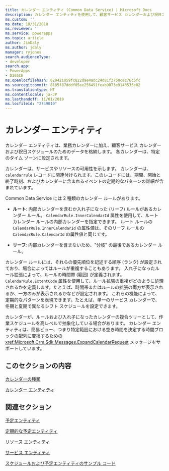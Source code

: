 ```yaml
---
title: カレンダー エンティティ (Common Data Service) | Microsoft Docs
description: カレンダー エンティティを使用して、顧客サービス カレンダーおよび祝日スケジュールのためのデータを格納する方法をご覧ください。
ms.custom: ''
ms.date: 10/31/2018
ms.reviewer: ''
ms.service: powerapps
ms.topic: article
author: JimDaly
ms.author: jdaly
manager: ryjones
search.audienceType:
- developer
search.app:
- PowerApps
- D365CE
ms.openlocfilehash: 629421059fc822d9e4adc24d81f3750cec76c5fc
ms.sourcegitcommit: 8185f87dddf05ee256491feab9873e9143535e02
ms.translationtype: HT
ms.contentlocale: ja-JP
ms.lasthandoff: 11/01/2019
ms.locfileid: "2749010"
---
```

# <a name="calendar-entities"></a>カレンダー エンティティ

カレンダー エンティティは、業務カレンダーに加え、顧客サービス カレンダーおよび祝日スケジュールのためのデータを格納します。 各カレンダーは、特定のタイム ゾーンに設定されます。  
  
 カレンダーは、サービスやリソースの可用性を示します。 カレンダーは、`calendarrule` レコードに関連付けられます。このレコードには、期間、開始と終了時刻、およびカレンダーに含まれるイベントの定期的なパターンの詳細が含まれています。  
  
 Common Data Service には 2 種類のカレンダー ルールがあります。  
  
- **ルート**: 内部カレンダーを含むか入れ子になった (リーフ) ルールがあるカレンダー ルール。 `CalendarRule.InnerCalendarId` 属性を使用して、ルート カレンダー ルールの内部カレンダーを指定できます。 ルート ルールの `CalendarRule.InnerCalendarId` の属性値は、そのリーフ ルールの `CalendarRule.CalendarId` の属性値と同じです。  
  
- **リーフ**: 内部カレンダーを含まないため、"分岐" の最後であるカレンダー ルール。  
  
 カレンダー ルールには、それらの優先順位を記述する順序 (ランク) が設定されており、場合によってはルールが重複することもあります。 入れ子になったルール拡張によって、ルールの時間帯 (範囲) が定義されます。 `CalendarRule.ExtentCode` 属性を使用して、ルール拡張の重複がどのように処理されるかを定義します。たとえば、時間帯またはルールの拡張の両方が表示されるか、一方のみが表示されるかなどが設定されます。 これらの機能によって、定期的なパターンを表現できます。たとえば、単一のサービス カレンダーで、冬期と夏期で異なるシフト スケジュールを設定できます。  
  
 カレンダーが、ルールおよび入れ子になったカレンダーの複合ツリーとして、作業スケジュールを高レベルで抽象化している場合があります。 カレンダー エンティティは、簡易ビュー、つまり特定範囲における空き時間を決定する時間ブロックの配列に変換するための <xref:Microsoft.Crm.Sdk.Messages.ExpandCalendarRequest> メッセージをサポートしています。  
  
## <a name="in-this-section"></a>このセクションの内容  
 [カレンダーの種類](types-calendars.md)  
  
 [カレンダー エンティティ](/reference/entities/calendar.md)  
  
## <a name="related-sections"></a>関連セクション  
 [予定エンティティ](/dynamics365/customer-engagement/developer/appointment-entities)  
  
 [定期的な予定エンティティ](/dynamics365/customer-engagement/developer/recurring-appointment-entities)  
  
 [リソース エンティティ](/dynamics365/customer-engagement/developer/resource-entities)  
  
 [サービス エンティティ](/dynamics365/customer-engagement/developer/service-entity)  
  
 [スケジュールおよび予定エンティティのサンプル コード](/dynamics365/customer-engagement/developer/sample-code-schedule-appointment-entities)